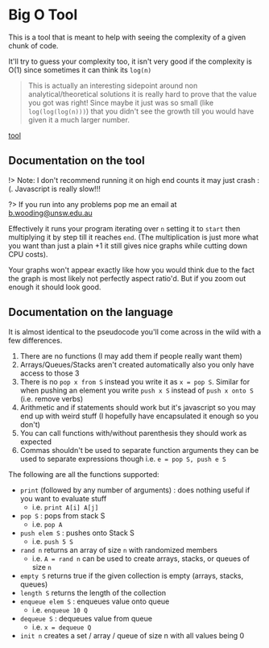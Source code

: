 # Big O Tool

This is a tool that is meant to help with seeing the complexity of a given chunk of code.

It'll try to guess your complexity too, it isn't very good if the complexity is O(1) since sometimes it can think its `log(n)`

> This is actually an interesting sidepoint around non analytical/theoretical solutions it is really hard to prove that the value you got was right!  Since maybe it just was so small (like `log(log(log(n)))`) that you didn't see the growth till you would have given it a much larger number.

[tool](assets/js/bigoh.html ':include :type=iframe width=100% height=1000')

## Documentation on the tool

!> Note: I don't recommend running it on high end counts it may just crash :(.  Javascript is really slow!!!

?> If you run into any problems pop me an email at b.wooding@unsw.edu.au

Effectively it runs your program iterating over `n` setting it to `start` then multiplying it by step till it reaches `end`.  (The multiplication is just more what you want than just a plain +1 it still gives nice graphs while cutting down CPU costs).

Your graphs won't appear exactly like how you would think due to the fact the graph is most likely not perfectly aspect ratio'd.  But if you zoom out enough it should look good.

## Documentation on the language

It is almost identical to the pseudocode you'll come across in the wild with a few differences.

1. There are no functions (I may add them if people really want them)
2. Arrays/Queues/Stacks aren't created automatically also you only have access to those 3
3. There is no `pop x from S` instead you write it as `x = pop S`.  Similar for when pushing an element you write `push x S` instead of `push x onto S` (i.e. remove verbs)
4. Arithmetic and if statements should work but it's javascript so you may end up with weird stuff (I hopefully have encapsulated it enough so you don't)
5. You can call functions with/without parenthesis they should work as expected
6. Commas shouldn't be used to separate function arguments they can be used to separate expressions though i.e. `e = pop S, push e S`

The following are all the functions supported:

- `print` (followed by any number of arguments) : does nothing useful if you want to evaluate stuff
  - i.e. `print A[i] A[j]`
- `pop S` : pops from stack S
  - i.e. `pop A`
- `push elem S` : pushes onto Stack S
  - i.e. `push 5 S`
- `rand n` returns an array of size `n` with randomized members
  - i.e. `A = rand n` can be used to create arrays, stacks, or queues of size `n`
- `empty S` returns true if the given collection is empty (arrays, stacks, queues)
- `length S` returns the length of the collection
- `enqueue elem S` : enqueues value onto queue
  - i.e. `enqueue 10 Q`
- `dequeue S` : dequeues value from queue
  - i.e. `x = dequeue Q`
- `init n` creates a set / array / queue of size n with all values being 0
